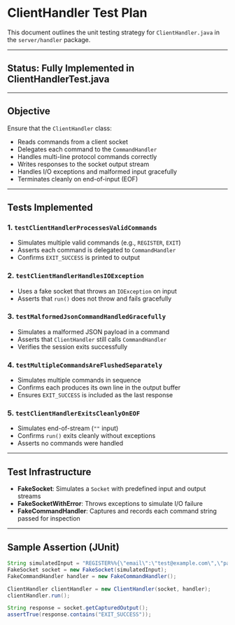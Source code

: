 # ClientHandler Test Plan

This document outlines the unit testing strategy for `ClientHandler.java` in the `server/handler` package.

---

## Status: Fully Implemented in ClientHandlerTest.java

---

## Objective

Ensure that the `ClientHandler` class:
- Reads commands from a client socket
- Delegates each command to the `CommandHandler`
- Handles multi-line protocol commands correctly
- Writes responses to the socket output stream
- Handles I/O exceptions and malformed input gracefully
- Terminates cleanly on end-of-input (EOF)

---

## Tests Implemented

### 1. `testClientHandlerProcessesValidCommands`
- Simulates multiple valid commands (e.g., `REGISTER`, `EXIT`)
- Asserts each command is delegated to `CommandHandler`
- Confirms `EXIT_SUCCESS` is printed to output

### 2. `testClientHandlerHandlesIOException`
- Uses a fake socket that throws an `IOException` on input
- Asserts that `run()` does not throw and fails gracefully

### 3. `testMalformedJsonCommandHandledGracefully`
- Simulates a malformed JSON payload in a command
- Asserts that `ClientHandler` still calls `CommandHandler`
- Verifies the session exits successfully

### 4. `testMultipleCommandsAreFlushedSeparately`
- Simulates multiple commands in sequence
- Confirms each produces its own line in the output buffer
- Ensures `EXIT_SUCCESS` is included as the last response

### 5. `testClientHandlerExitsCleanlyOnEOF`
- Simulates end-of-stream (`""` input)
- Confirms `run()` exits cleanly without exceptions
- Asserts no commands were handled

---

## Test Infrastructure

- **FakeSocket**: Simulates a `Socket` with predefined input and output streams
- **FakeSocketWithError**: Throws exceptions to simulate I/O failure
- **FakeCommandHandler**: Captures and records each command string passed for inspection

---

## Sample Assertion (JUnit)

```java
String simulatedInput = "REGISTER%%{\"email\":\"test@example.com\",\"password\":\"123\"}\nEXIT%%{}\n";
FakeSocket socket = new FakeSocket(simulatedInput);
FakeCommandHandler handler = new FakeCommandHandler();

ClientHandler clientHandler = new ClientHandler(socket, handler);
clientHandler.run();

String response = socket.getCapturedOutput();
assertTrue(response.contains("EXIT_SUCCESS"));


